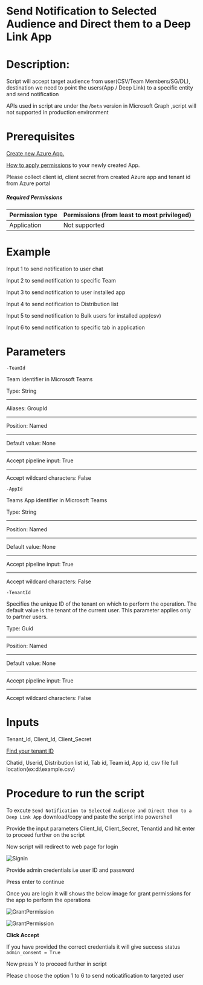 # Send Notification to Selected Audience and Direct them to a Deep Link App

# Description:

Script will accept target audience from user(CSV/Team Members/SG/DL), destination we need to point the users(App / Deep Link) to a specific entity and 
send notification

APIs used in script are under the /`beta` version in Microsoft Graph ,script will not supported in production environment 

# Prerequisites
  
 [Create new Azure App.](https://docs.microsoft.com/en-us/graph/auth-register-app-v2)

 [How to apply permissions](https://docs.microsoft.com/en-us/graph/notifications-integration-app-registration) to your newly created App.
 
 Please collect client id, client secret from created Azure app and tenant id from Azure portal
 
##### Required Permissions
 
|Permission type	|Permissions (from least to most privileged)|
|----|----|
|Application	|Not supported|

 # Example
  Input 1 to send notification to user chat
  
  Input 2 to send notification to specific Team
  
  Input 3 to send notification to user installed app
  
  Input 4 to send notification to Distribution list
  
  Input 5 to send notification to Bulk users for installed app(csv)
  
  Input 6 to send notification to specific tab in application
   
  # Parameters
 
`-TeamId`

Team identifier in Microsoft Teams

Type:	String
***
Aliases:	GroupId
***
Position:	Named
***
Default value:	None
***
Accept pipeline input:	True
***
Accept wildcard characters:	False

`-AppId`

Teams App identifier in Microsoft Teams

Type:	String
***
Position:	Named
***
Default value:	None
***
Accept pipeline input:	True
***
Accept wildcard characters:	False

`-TenantId`

Specifies the unique ID of the tenant on which to perform the operation. The default value is the tenant of the current user. This parameter applies only to partner users.

Type:	Guid
***
Position:	Named
***
Default value:	None
***
Accept pipeline input:	True
***
Accept wildcard characters:	False
  
# Inputs
  
  Tenant_Id, Client_Id, Client_Secret
  
  [Find your tenant ID](https://docs.microsoft.com/en-us/onedrive/find-your-office-365-tenant-id#:~:text=In%20this%20article,your%20organization%20name%20or%20domain.)
  
 Chatid, Userid, Distribution list id, Tab id, Team id, App id, csv file full location(ex:d:\example.csv)
 
# Procedure to run the script
 
   To excute `Send Notification to Selected Audience and Direct them to a Deep Link App` download/copy and paste the script into powershell
        
   Provide the input parameters Client_Id, Client_Secret, Tenantid and hit enter to proceed further on the script
        
   Now script will redirect to web page for login
        
   ![Signin](https://github.com/Geetha63/MS-Teams-Scripts/blob/master/Images/Siginin.png)
        
   Provide admin credentials i.e user ID and password 
        
   Press enter to continue
   
   Once you are login it will shows the below image for grant permissions for the app to perform the operations

 ![GrantPermission](https://github.com/Geetha63/MS-Teams-Scripts/blob/master/Images/GrantPermissions.png)	
 
 ![GrantPermission](https://github.com/Geetha63/MS-Teams-Scripts/blob/master/Images/GrantPermissions2.png)
 
 **Click Accept**

 If you have provided the correct credentials it will give success status `admin_consent = True`
 
 Now press Y to proceed further in script
 
 Please choose the option 1 to 6 to send noticatification to targeted user 
